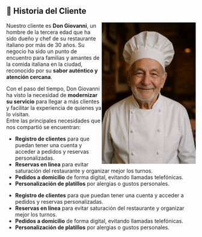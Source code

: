 ## 👤 Historia del Cliente
<p> 
  <img src="./images/don-giovanni.png" alt="Don Giovanni, propietario del restaurante" align="right" width="250">
  Nuestro cliente es <strong>Don Giovanni</strong>, un hombre de la tercera edad que ha sido dueño y chef de su restaurante italiano por más de 30 años.
  Su negocio ha sido un punto de encuentro para familias y amantes de la comida italiana en la ciudad, reconocido por su <strong>sabor auténtico y atención cercana</strong>.

  Con el paso del tiempo, Don Giovanni ha visto la necesidad de <strong>modernizar su servicio</strong> para llegar a más clientes y facilitar la experiencia de quienes ya lo visitan.  
  Entre las principales necesidades que nos compartió se encuentran:
  <ul>
    <li><strong>Registro de clientes</strong> para que puedan tener una cuenta y acceder a pedidos y reservas personalizadas.</li>
    <li><strong>Reservas en línea</strong> para evitar saturación del restaurante y organizar mejor los turnos.</li>
    <li><strong>Pedidos a domicilio</strong> de forma digital, evitando llamadas telefónicas.</li>
    <li><strong>Personalización de platillos</strong> por alergias o gustos personales.</li>
  </ul>
</p>

- **Registro de clientes** para que puedan tener una cuenta y acceder a pedidos y reservas personalizadas.
- **Reservas en línea** para evitar saturación del restaurante y organizar mejor los turnos.
- **Pedidos a domicilio** de forma digital, evitando llamadas telefónicas.
- **Personalización de platillos** por alergias o gustos personales.